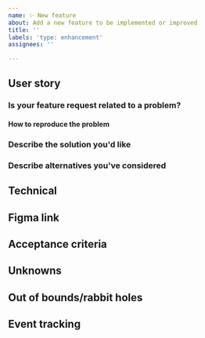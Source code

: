 ```yaml
---
name: ✨ New feature
about: Add a new feature to be implemented or improved
title: ''
labels: 'type: enhancement'
assignees: ''

---
```

<!-- Please, remove any section that is not applicable to this request. -->
## User story
<!--
  Describe the new feature, as a sorry from a customer/merchant perspective.
  Things that may help with implementation:
   - context
   - rationale
   - screenshots
   - examples
-->

### Is your feature request related to a problem? 
<!-- Clearly and concisely describe of what the problem is and how it impacts the site/store. -->

#### How to reproduce the problem
<!-- Include steps for how to reproduce or see the problem in context. -->

### Describe the solution you'd like 
<!-- A clear and concise description of what you want to happen. -->

### Describe alternatives you've considered 
<!-- Outline any alternative solutions or workarounds that might help with this problem. -->

## Technical
<!--
  Are there any technical requirements or details that need to be taken into account?
-->

## Figma link
<!--
 The link to designs in Figma, if the feature has a UI there.
-->

## Acceptance criteria
<!--
* [ ] Specific requirements that need to be met before accepting the implementation.
-->

## Unknowns
<!--
  Areas or questions that still need to be clarified.
-->

## Out of bounds/rabbit holes
<!--
- List of potential rabbit holes
-->

## Event tracking
<!--
- `event_name` - When the event should be recorded, what are its parameters?
-->
